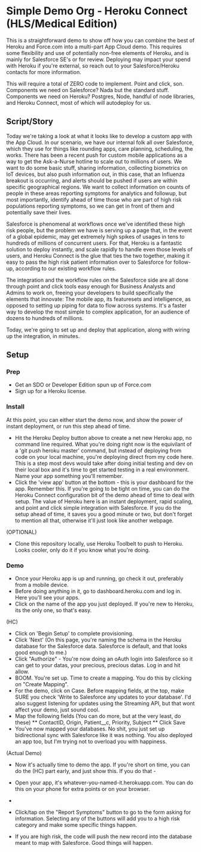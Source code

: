 Simple Demo Org - Heroku Connect (HLS/Medical Edition)
======================

This is a straightforward demo to show off how you can combine the best of Heroku and Force.com into a multi-part App Cloud demo. This requires some flexibility and use of potentially non-free elements of Heroku, and is mainly for Salesforce SE's or for review. Deploying may impact your spend with Heroku if you're external, so reach out to your Salesforce/Heroku contacts for more information.

This will require a total of ZERO code to implement. Point and click, son. Components we need on Salesforce? Nada but the standard stuff. Components we need on Heroku? Postgres, Node, handful of node libraries, and Heroku Connect, most of which will autodeploy for us.


Script/Story
-------------
Today we're taking a look at what it looks like to develop a custom app with the App Cloud. In our scenario, we have our internal folk all over Salesforce, which they use for things like rounding apps, care planning, scheduling, the works. There has been a recent push for custom mobile applications as a way to get the Ask-a-Nurse hotline to scale out to millions of users. We want to do some basic stuff, sharing information, collecting biometrics on IoT devices, but also push information out, in this case, that an Influenza breakout is occurring, and alerts should be pushed if users are within specific geographical regions. We want to collect information on counts of people in these areas reporting symptoms for analytics and followup, but most importantly, identify ahead of time those who are part of high risk populations reporting symptoms, so we can get in front of them and potentially save their lives.

Salesforce is phenomenal at workflows once we've identified these high risk people, but the problem we have is serving up a page that, in the event of a global epidemic, may get extremely high spikes of usages in tens to hundreds of millions of concurrent users. For that, Heroku is a fantastic solution to deploy instantly, and scale rapidly to handle even those levels of users, and Heroku Connect is the glue that ties the two together, making it easy to pass the high risk patient information over to Salesforce for follow-up, according to our existing workflow rules.

The integration and the workflow rules on the Salesforce side are all done through point and click tools easy enough for Business Analysts and Admins to work on, freeing your developers to build specifically the elements that innovate: The mobile app, its featuresets and intelligence, as opposed to setting up piping for data to flow across systems. It's a faster way to develop the most simple to complex application, for an audience of dozens to hundreds of millions.

Today, we're going to set up and deploy that application, along with wiring up the integration, in minutes.


Setup
-------------
### Prep
* Get an SDO or Developer Edition spun up of Force.com
* Sign up for a Heroku license. 

### Install
At this point, you can either start the demo now, and show the power of instant deployment, or run this step ahead of time. 
* Hit the Heroku Deploy button above to create a net new Heroku app, no command line required.
What you're doing right now is the equivilant of a 'git push heroku master' command, but instead of deploying from code on your local machine, you're deploying direct from my code here. This is a step most devs would take after doing initial testing and dev on their local box and it's time to get started testing in a real environment. Name your app something you'll remember.
* Click the 'view app' button at the bottom - this is your dashboard for the app. Remember this. If you're going to be tight on time, you can do the Heroku Connect configuration bit of the demo ahead of time to deal with setup. The value of Heroku here is an instant deployment, rapid scaling, and point and click simple integration with Salesforce. If you do the setup ahead of time, it saves you a good minute or two, but don't forget to mention all that, otherwise it'll just look like another webpage.



(OPTIONAL)
* Clone this repository locally, use Heroku Toolbelt to push to Heroku.
Looks cooler, only do it if you know what you're doing.

### Demo
* Once your Heroku app is up and running, go check it out, preferably from a mobile device. 
* Before doing anything in it, go to dashboard.heroku.com and log in. Here you'll see your apps.
* Click on the name of the app you just deployed. If you're new to Heroku, its the only one, so that's easy.

(HC)
* Click on 'Begin Setup' to complete provisioning.
* Click 'Next' (On this page, you're naming the schema in the Heroku database for the Salesforce data. Salesforce is default, and that looks good enough to me.)
* Click "Authorize" - You're now doing an oAuth login into Salesforce so it can get to your datas, your precious, precious datas. Log in and hit allow.
* BOOM. You're set up. Time to create a mapping. You do this by clicking on "Create Mapping". 
* For the demo, click on Case. Before mapping fields, at the top, make SURE you check 'Write to Salesforce any updates to your database'. I'd also suggest listening for updates using the Streaming API, but that wont affect your demo, just sound cool.
* Map the following fields (You can do more, but at the very least, do these)
** ContactID, Origin, Patient__c, Priority, Subject
** Click Save
* You've now mapped your databases. No shit, you just set up bidirectional sync with Salesforce like it was nothing. You also deployed an app too, but I'm trying not to overload you with happiness.

(Actual Demo)
* Now it's actually time to demo the app. If you're short on time, you can do the (HC) part early, and just show this. If you do that - 
* Open your app, it's whatever-you-named-it.herokuapp.com. You can do this on your phone for extra points or on your browser.
* 


* Click/tap on the "Report Symptoms" button to go to the form asking for information.
Selecting any of the buttons will add you to a high risk category and make some specific things happen.

* If you are high risk, the code will push the new record into the database meant to map with Salesforce. Good things will happen.

